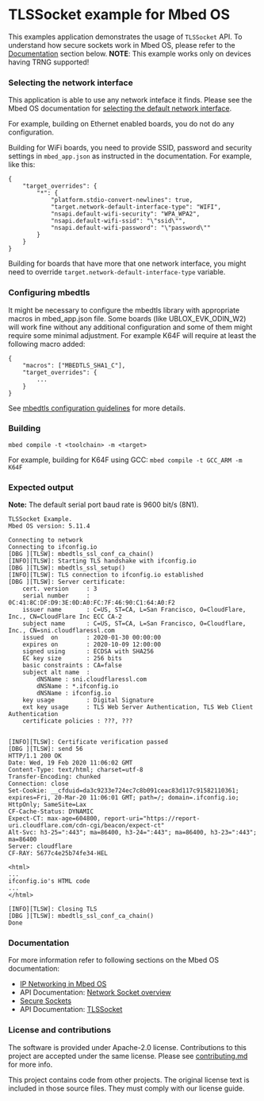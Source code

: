 # TLSSocket example for Mbed OS

This examples application demonstrates the usage of `TLSSocket` API. To understand how secure sockets work in Mbed OS, please refer to the [Documentation](#documentation) section below.
**NOTE**: This example works only on devices having TRNG supported!

### Selecting the network interface

This application is able to use any network inteface it finds. Please see the Mbed OS documentation for [selecting the default network interface](https://os.mbed.com/docs/latest/apis/network-interfaces.html).

For example, building on Ethernet enabled boards, you do not do any configuration.

Building for WiFi boards, you need to provide SSID, password and security settings in `mbed_app.json` as instructed in the documentation. For example, like this:

```
{
    "target_overrides": {
        "*": {
            "platform.stdio-convert-newlines": true,
            "target.network-default-interface-type": "WIFI",
            "nsapi.default-wifi-security": "WPA_WPA2",
            "nsapi.default-wifi-ssid": "\"ssid\"",
            "nsapi.default-wifi-password": "\"password\""
        }
    }
}
```

Building for boards that have more that one network interface, you might need to override `target.network-default-interface-type` variable.

### Configuring mbedtls

It might be necessary to configure the mbedtls library with appropriate macros in mbed_app.json file. Some boards (like UBLOX_EVK_ODIN_W2) will work fine without any additional configuration and some of them might require some minimal adjustment. For example K64F will require at least the following macro added:

```
{
    "macros": ["MBEDTLS_SHA1_C"],
    "target_overrides": {
        ...
    }
}
```

See [mbedtls configuration guidelines](https://github.com/ARMmbed/mbed-os/tree/master/features/mbedtls#configuring-mbed-tls-features) for more details.

### Building

```
mbed compile -t <toolchain> -m <target>
```

For example, building for K64F using GCC: `mbed compile -t GCC_ARM -m K64F`

### Expected output ###

**Note:** The default serial port baud rate is 9600 bit/s (8N1).

```
TLSSocket Example.
Mbed OS version: 5.11.4

Connecting to network
Connecting to ifconfig.io
[DBG ][TLSW]: mbedtls_ssl_conf_ca_chain()
[INFO][TLSW]: Starting TLS handshake with ifconfig.io
[DBG ][TLSW]: mbedtls_ssl_setup()
[INFO][TLSW]: TLS connection to ifconfig.io established
[DBG ][TLSW]: Server certificate:
    cert. version     : 3
    serial number     : 0C:41:8C:DF:D9:3E:0D:A0:FC:7F:46:90:C1:64:A0:F2
    issuer name       : C=US, ST=CA, L=San Francisco, O=CloudFlare, Inc., CN=CloudFlare Inc ECC CA-2
    subject name      : C=US, ST=CA, L=San Francisco, O=Cloudflare, Inc., CN=sni.cloudflaressl.com
    issued  on        : 2020-01-30 00:00:00
    expires on        : 2020-10-09 12:00:00
    signed using      : ECDSA with SHA256
    EC key size       : 256 bits
    basic constraints : CA=false
    subject alt name  :
        dNSName : sni.cloudflaressl.com
        dNSName : *.ifconfig.io
        dNSName : ifconfig.io
    key usage         : Digital Signature
    ext key usage     : TLS Web Server Authentication, TLS Web Client Authentication
    certificate policies : ???, ???


[INFO][TLSW]: Certificate verification passed
[DBG ][TLSW]: send 56
HTTP/1.1 200 OK
Date: Wed, 19 Feb 2020 11:06:02 GMT
Content-Type: text/html; charset=utf-8
Transfer-Encoding: chunked
Connection: close
Set-Cookie: __cfduid=da3c9233e724ec7c8b091ceac83d117c91582110361; expires=Fri, 20-Mar-20 11:06:01 GMT; path=/; domain=.ifconfig.io; HttpOnly; SameSite=Lax
CF-Cache-Status: DYNAMIC
Expect-CT: max-age=604800, report-uri="https://report-uri.cloudflare.com/cdn-cgi/beacon/expect-ct"
Alt-Svc: h3-25=":443"; ma=86400, h3-24=":443"; ma=86400, h3-23=":443"; ma=86400
Server: cloudflare
CF-RAY: 5677c4e25b74fe34-HEL

<html>
...
ifconfig.io's HTML code
...
</html>

[INFO][TLSW]: Closing TLS
[DBG ][TLSW]: mbedtls_ssl_conf_ca_chain()
Done
```

### Documentation ###

For more information refer to following sections on the Mbed OS documentation:

* [IP Networking in Mbed OS](https://os.mbed.com/docs/mbed-os/latest/reference/ip-networking.html)
* API Documentation: [Network Socket overview](https://os.mbed.com/docs/mbed-os/latest/apis/network-socket.html)
* [Secure Sockets](https://os.mbed.com/docs/mbed-os/latest/reference/secure-socket.html)
* API Documentation: [TLSSocket](https://os.mbed.com/docs/mbed-os/latest/apis/tlssocket.html)

### License and contributions

The software is provided under Apache-2.0 license. Contributions to this project are accepted under the same license. Please see [contributing.md](CONTRIBUTING.md) for more info.

This project contains code from other projects. The original license text is included in those source files. They must comply with our license guide.
